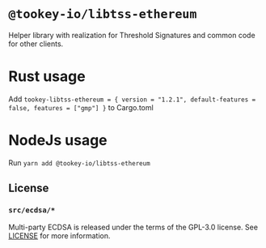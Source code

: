 # `@tookey-io/libtss-ethereum`

Helper library with realization for Threshold Signatures and common code for other clients.

# Rust usage

Add `tookey-libtss-ethereum = { version = "1.2.1", default-features = false, features = ["gmp"] }` to Cargo.toml

# NodeJs usage

Run `yarn add @tookey-io/libtss-ethereum`

## License

### `src/ecdsa/*`

Multi-party ECDSA is released under the terms of the GPL-3.0 license. See [LICENSE](LICENSE) for more information.
